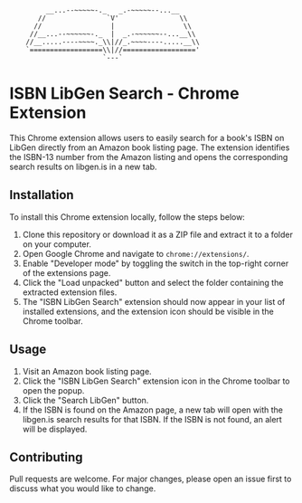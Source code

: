 ```
         __...--~~~~~-._   _.-~~~~~--...__
       //               `V'               \\ 
      //                 |                 \\
     //__...--~~~~~~-._  |  _.-~~~~~~--...__\\
    //__.....----~~~~._\\|//_.~~~~----.....__\\
    `==================\\|//=================='
                       `---`
```
# ISBN LibGen Search - Chrome Extension

This Chrome extension allows users to easily search for a book's ISBN on LibGen directly from an Amazon book listing page. The extension identifies the ISBN-13 number from the Amazon listing and opens the corresponding search results on libgen.is in a new tab.

## Installation

To install this Chrome extension locally, follow the steps below:

1. Clone this repository or download it as a ZIP file and extract it to a folder on your computer.
2. Open Google Chrome and navigate to `chrome://extensions/`.
3. Enable "Developer mode" by toggling the switch in the top-right corner of the extensions page.
4. Click the "Load unpacked" button and select the folder containing the extracted extension files.
5. The "ISBN LibGen Search" extension should now appear in your list of installed extensions, and the extension icon should be visible in the Chrome toolbar.

## Usage

1. Visit an Amazon book listing page.
2. Click the "ISBN LibGen Search" extension icon in the Chrome toolbar to open the popup.
3. Click the "Search LibGen" button.
4. If the ISBN is found on the Amazon page, a new tab will open with the libgen.is search results for that ISBN. If the ISBN is not found, an alert will be displayed.

## Contributing

Pull requests are welcome. For major changes, please open an issue first to discuss what you would like to change.
